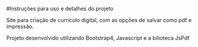 #Instruções para uso e detalhes do projeto

Site para criação de currículo digital, com as opções de salvar como pdf e impressão.

Projeto desenvolvido utilizando Bootstrap4, Javascript e a bilioteca JsPdf
